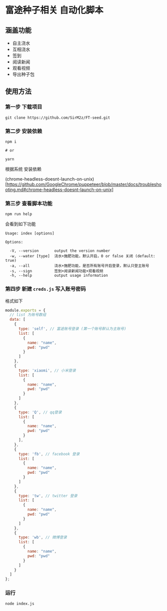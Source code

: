 # 富途种子相关 自动化脚本

## 涵盖功能

- 自主浇水
- 互相浇水
- 签到
- 阅读新闻
- 观看视频
- 导出种子包

## 使用方法

### 第一步 下载项目

```shell
git clone https://github.com/SirM2z/FT-seed.git
```

### 第二步 安装依赖

```shell
npm i

# or

yarn
```

根据系统 安装依赖

(chrome-headless-doesnt-launch-on-unix)[https://github.com/GoogleChrome/puppeteer/blob/master/docs/troubleshooting.md#chrome-headless-doesnt-launch-on-unix]


### 第三步 查看脚本功能

```shell
npm run help
```

会看到如下功能

```
Usage: index [options]

Options:

  -V, --version       output the version number
  -w, --water [type]  浇水+施肥功能，默认开启，0 or false 关闭 (default: true)
  -a, --all           浇水+施肥功能，是否所有账号开启登录，默认只登主账号
  -s, --sign          签到+阅读新闻功能+观看视频
  -h, --help          output usage information
```

### 第四步 新建 `creds.js` 写入账号密码

格式如下
```js
module.exports = {
  // list 为账号数组
  data: [
    {
      type: 'self', // 富途账号登录 (第一个账号默认为主账号)
      list: [
        {
          name: "name",
          pwd: "pwd"
        }
      ]
    },
    {
      type: 'xiaomi', // 小米登录
      list: [
        {
          name: "name",
          pwd: "pwd"
        }
      ]
    },
    {
      type: 'Q', // qq登录
      list: [
        {
          name: "name",
          pwd: "pwd"
        }
      ],
    },
    {
      type: 'fb', // facebook 登录
      list: [
        {
          name: "name",
          pwd: "pwd"
        }
      ]
    },
    {
      type: 'tw', // twitter 登录
      list: [
        {
          name: "name",
          pwd: "pwd"
        }
      ]
    },
    {
      type: 'wb', // 微博登录
      list: [
        {
          name: "name",
          pwd: "pwd"
        }
      ]
    }
  ]
};
```

### 运行

```shell
node index.js
```